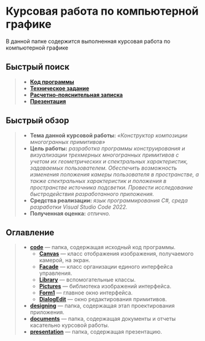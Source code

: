  # Курсовая работа по компьютерной графике

В данной папке содержится выполненная курсовая работа по компьютерной графике

## Быстрый поиск

> - [**Код программы**](https://github.com/Kori-Tamashi/bmstu/tree/main/course_works/computer_graphics/code)
> - [**Техническое задание**](https://github.com/Kori-Tamashi/bmstu/blob/main/course_works/computer_graphics/documents/pdf/tz.pdf)
> - [**Расчетно-пояснительная записка**](https://github.com/Kori-Tamashi/bmstu/blob/main/course_works/computer_graphics/documents/pdf/rpz.pdf)
> - [**Презентация**](https://github.com/Kori-Tamashi/bmstu/blob/main/course_works/computer_graphics/presentation/presentation.pdf)

## Быстрый обзор

> - **Тема данной курсовой работы:** *«Конструктор композиции многогранных примитивов»*
> - **Цель работы:** *разработка программы конструирования и визуализации трехмерных многогранных примитивов с учетом их геометрических и спектральных характеристик, задаваемых пользователем. Обеспечить возможность изменения положения камеры пользователя в пространстве, а также спектральных характеристик и положения в пространстве источника подсветки. Провести исследование быстродействия разработанного приложения.*
> - **Средства реализации:** *язык программирования C#, среда разработки Visual Studio Code 2022.*
> - **Полученная оценка:** *отлично.*

## Оглавление

> - [**code**](https://github.com/Kori-Tamashi/bmstu/tree/main/course_works/computer_graphics/code) — папка, содержащая исходный код программы.
>   - [**Canvas**](https://github.com/Kori-Tamashi/bmstu/tree/main/course_works/computer_graphics/code/Canvas) — класс отображения изображения, получаемого камерой, на экран.
>   - [**Facade**](https://github.com/Kori-Tamashi/bmstu/tree/main/course_works/computer_graphics/code/Facade) — класс организации единого интерфейса управления.
>   - [**Library**](https://github.com/Kori-Tamashi/bmstu/tree/main/course_works/computer_graphics/code/Library) — вспомогательные классы.
>   - [**Pictures**](https://github.com/Kori-Tamashi/bmstu/tree/main/course_works/computer_graphics/code/Pictures) — библиотека изображений интерфейса.
>   - [**Form1**](https://github.com/Kori-Tamashi/bmstu/blob/main/course_works/computer_graphics/code/Form1.cs) — главное окно интерфейса.
>   - [**DialogEdit**](https://github.com/Kori-Tamashi/bmstu/blob/main/course_works/computer_graphics/code/DialogEdit.cs) — окно редактирования примитивов.
> - [**designing**](https://github.com/Kori-Tamashi/bmstu/tree/main/course_works/computer_graphics/designing) — папка, содержащая этап проектирования приложения.
> - [**documents**](https://github.com/Kori-Tamashi/bmstu/tree/main/course_works/computer_graphics/documents) — папка, содержащая документы и отчеты касательно курсовой работы.
> - [**presentation**](https://github.com/Kori-Tamashi/bmstu/tree/main/course_works/computer_graphics/presentation) — папка, содержащая презентацию.
